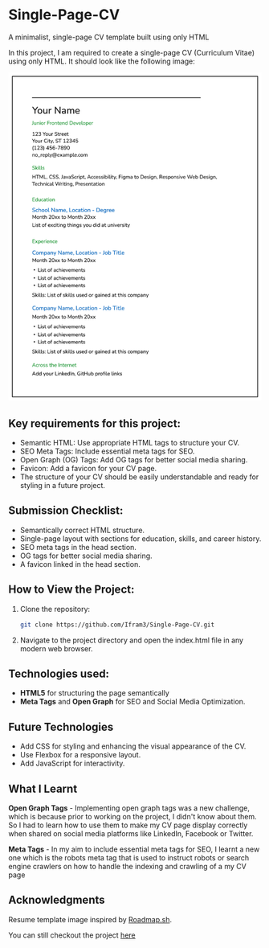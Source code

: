 # Single-Page-CV
A minimalist, single-page CV template built using only HTML

In this project, I am required to create a single-page CV (Curriculum Vitae) using only HTML. It should look like the following image:

![resume-template](images/resume-template-zyl70.png)


## Key requirements for this project:

* Semantic HTML: Use appropriate HTML tags to structure your CV.
* SEO Meta Tags: Include essential meta tags for SEO.
* Open Graph (OG) Tags: Add OG tags for better social media sharing.
* Favicon: Add a favicon for your CV page.
* The structure of your CV should be easily understandable and ready for styling in a future project.

## Submission Checklist:

* Semantically correct HTML structure.
* Single-page layout with sections for education, skills, and career history.
* SEO meta tags in the head section.
* OG tags for better social media sharing.
* A favicon linked in the head section.

## How to View the Project:

1. Clone the repository:
    ```bash
    git clone https://github.com/Ifram3/Single-Page-CV.git  

2. Navigate to the project directory and open the index.html file in any modern web browser.

## Technologies used:

- **HTML5** for structuring the page semantically
- **Meta Tags** and **Open Graph** for SEO and Social Media Optimization.

## Future Technologies

- Add CSS for styling and enhancing the visual appearance of the CV.
- Use Flexbox for a responsive layout.
- Add JavaScript for interactivity.

## What I Learnt

**Open Graph Tags** - Implementing open graph tags was a new challenge, which is because prior to working on the project, I didn't know about them. So I had to learn how to use them to make my CV page display correctly when shared on social media platforms like LinkedIn, Facebook or Twitter.

**Meta Tags** - In my aim to include essential meta tags for SEO, I learnt a new one which is the robots meta tag that is used to instruct robots or search engine crawlers on how to handle the indexing and crawling of a my CV page

## Acknowledgments

Resume template image inspired by [Roadmap.sh](https://roadmap.sh/projects/single-page-cv).

You can still checkout the project [here](https://roadmap.sh/projects/single-page-cv)

